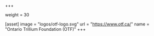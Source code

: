 +++

weight = 30

[asset]
  image = "logos/otf-logo.svg"
  url = "https://www.otf.ca/"
  name = "Ontario Trillium Foundation (OTF)"
+++



